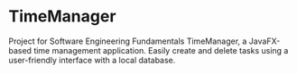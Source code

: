 # TimeManager


Project for Software Engineering Fundamentals
TimeManager, a JavaFX-based time management application. Easily create and delete tasks using a user-friendly interface with a local database. 
